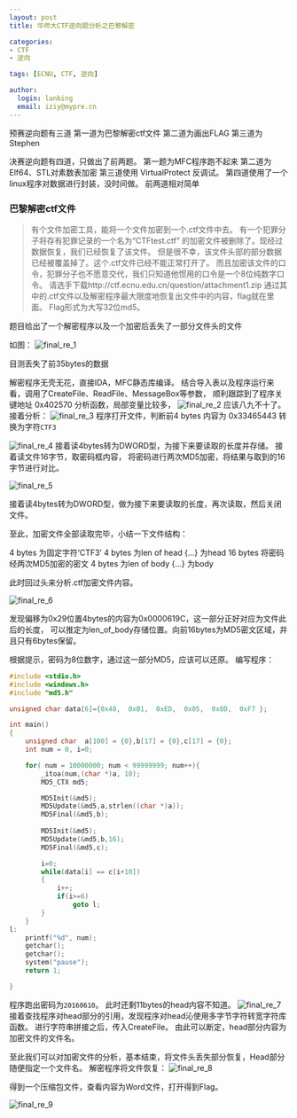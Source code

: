 ```yaml
---
layout: post
title: 华师大CTF逆向题分析之巴黎解密

categories:
- CTF
- 逆向

tags: [ECNU, CTF, 逆向]

author:
  login: lanbing
  email: iziy@mypre.cn
---
```




预赛逆向题有三道
第一道为巴黎解密ctf文件
第二道为画出FLAG
第三道为Stephen

决赛逆向题有四道，只做出了前两题。
第一题为MFC程序跑不起来
第二道为Elf64、STL对素数表加密
第三道使用 VirtualProtect 反调试。
第四道使用了一个linux程序对数据进行封装，没时间做。
前两道相对简单



### 巴黎解密ctf文件

>有个文件加密工具，能将一个文件加密到一个.ctf文件中去。
>有一个犯罪分子将存有犯罪记录的一个名为“CTFtest.ctf”
>的加密文件被删除了。现经过数据恢复，我们已经恢复了该文件。
>但是很不幸，该文件头部的部分数据已经被覆盖掉了。这个.ctf文件已经不能正常打开了。
>而且加密该文件的口令，犯罪分子也不愿意交代，我们只知道他惯用的口令是一个8位纯数字口令。
>请选手下载http://ctf.ecnu.edu.cn/question/attachment1.zip
>通过其中的.ctf文件以及解密程序最大限度地恢复出文件中的内容，flag就在里面。
>Flag形式为大写32位md5。


题目给出了一个解密程序以及一个加密后丢失了一部分文件头的文件

如图：
![final_re_1](/post_res/final_re_1.png)

目测丢失了前35bytes的数据

解密程序无壳无花，直接IDA，MFC静态库编译。
结合导入表以及程序运行来看，调用了CreateFile、ReadFile、MessageBox等参数，
顺利跟踪到了程序关键地址 0x402570
分析函数，局部变量比较多，
![final_re_2](/post_res/final_re_2.png)
应该八九不十了。
接着分析：
![final_re_3](/post_res/final_re_3.png)
程序打开文件，判断前4 bytes 内容为 0x33465443 转换为字符`CTF3`

![final_re_4](/post_res/final_re_4.jpg)
接着读4bytes转为DWORD型，为接下来要读取的长度并存储。
接着读文件16字节，取密码框内容，
将密码进行两次MD5加密，将结果与取到的16字节进行对比。

![final_re_5](/post_res/final_re_5.png)

接着读4bytes转为DWORD型，做为接下来要读取的长度，再次读取，然后关闭文件。

至此，加密文件全部读取完毕，小结一下文件结构：

4 bytes 为固定字符‘CTF3’
4 bytes 为len of head
{...}   为head
16 bytes 将密码经两次MD5加密的密文
4 bytes 为len of body
{...}   为body

此时回过头来分析.ctf加密文件内容。

![final_re_6](/post_res/final_re_6.png)

发现偏移为0x29位置4bytes的内容为0x0000619C，这一部分正好对应为文件此后的长度，
可以推定为len_of_body存储位置。向前16bytes为MD5密文区域，并且只有6bytes保留。

根据提示，密码为8位数字，通过这一部分MD5，应该可以还原。
编写程序：
```c
#include <stdio.h>
#include <windows.h>
#include "md5.h"

unsigned char data[6]={0x48,  0xB1,  0xED,  0x05,  0x8D,  0xF7 };

int main()
{
	unsigned char  a[100] = {0},b[17] = {0},c[17] = {0};
	int num = 0, i=0;

	for( num = 10000000; num < 99999999; num++){
		_itoa(num,(char *)a, 10);
		MD5_CTX md5;

		MD5Init(&md5);                
		MD5Update(&md5,a,strlen((char *)a));  
		MD5Final(&md5,b);
		
		MD5Init(&md5);                
		MD5Update(&md5,b,16);  
		MD5Final(&md5,c);

		i=0;
		while(data[i] == c[i+10])
		{
			i++;
			if(i>=6)
				goto l;
		}
	}
l:
	printf("%d", num);
	getchar();
	getchar();
	system("pause");
	return 1;

}
```

程序跑出密码为`20160610`。
此时还剩11bytes的head内容不知道。
![final_re_7](/post_res/final_re_7.png)
接着查找程序对head部分的引用，发现程序对head沁使用多字节字符转宽字符库函数。
进行字符串拼接之后，传入CreateFile。
由此可以断定，head部分内容为加密文件的文件名。

至此我们可以对加密文件的分析，基本结束，将文件头丢失部分恢复，Head部分随便指定一个文件名。
解密程序将文件恢复：
![final_re_8](/post_res/final_re_8.jpg)

得到一个压缩包文件，查看内容为Word文件，打开得到Flag。

![final_re_9](/post_res/final_re_9.jpg)

